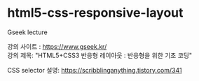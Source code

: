 # html5-css-responsive-layout
Gseek lecture

강의 사이트 : https://www.gseek.kr/ <br>
강의 제목: "HTML5+CSS3 반응형 레이아웃 : 반응형을 위한 기초 코딩"

CSS selector 설명: https://scribblinganything.tistory.com/341
